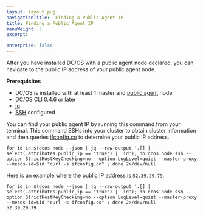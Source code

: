 ```yaml
---
layout: layout.pug
navigationTitle:  Finding a Public Agent IP
title: Finding a Public Agent IP
menuWeight: 3
excerpt:

enterprise: false
---
```


<!-- This source repo for this topic is https://github.com/dcos/dcos-docs -->


After you have installed DC/OS with a public agent node declared, you can navigate to the public IP address of your public agent node.

**Prerequisites**

- DC/OS is installed with at least 1 master and [public agent](/1.11/overview/concepts/#public-agent-node) node
- DC/OS [CLI](/1.11/cli/) 0.4.6 or later
- [jq](https://github.com/stedolan/jq/wiki/Installation)
- [SSH](/1.11/administering-clusters/sshcluster/) configured

You can find your public agent IP by running this command from your terminal. This command SSHs into your cluster to obtain cluster information and then queries [ifconfig.co](https://ifconfig.co/) to determine your public IP address.

```
for id in $(dcos node --json | jq --raw-output '.[] | select(.attributes.public_ip == "true") | .id'); do dcos node ssh --option StrictHostKeyChecking=no --option LogLevel=quiet --master-proxy --mesos-id=$id "curl -s ifconfig.co" ; done 2>/dev/null
```

Here is an example where the public IP address is `52.39.29.79`:

```
for id in $(dcos node --json | jq --raw-output '.[] | select(.attributes.public_ip == "true") | .id'); do dcos node ssh --option StrictHostKeyChecking=no --option LogLevel=quiet --master-proxy --mesos-id=$id "curl -s ifconfig.co" ; done 2>/dev/null
52.39.29.79
```




